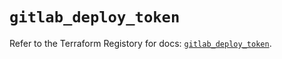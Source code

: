 # `gitlab_deploy_token`

Refer to the Terraform Registory for docs: [`gitlab_deploy_token`](https://registry.terraform.io/providers/gitlabhq/gitlab/16.1.1/docs/resources/deploy_token).
